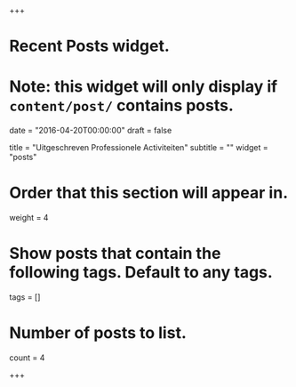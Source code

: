 +++
# Recent Posts widget.
# Note: this widget will only display if `content/post/` contains posts.

date = "2016-04-20T00:00:00"
draft = false

title = "Uitgeschreven Professionele Activiteiten"
subtitle = ""
widget = "posts"

# Order that this section will appear in.
weight = 4

# Show posts that contain the following tags. Default to any tags.
tags = []

# Number of posts to list.
count = 4

+++

